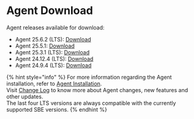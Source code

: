 # Agent Download

Agent releases available for download:

* Agent 25.6.2 (LTS): [Download](https://static.symphony.com/agent/agent-25.6.2.zip)&#x20;
* Agent 25.5.1: [Download](https://static.symphony.com/agent/agent-25.5.1.zip)
* Agent 25.3.1 (LTS): [Download](https://static.symphony.com/agent/agent-25.3.1.zip)
* Agent 24.12.4 (LTS): [Download](https://static.symphony.com/agent/agent-24.12.4.zip)
* Agent 24.9.4 (LTS): [Download](https://static.symphony.com/agent/agent-24.9.4.zip)

{% hint style="info" %}
For more information regarding the Agent installation, refer to [Agent Installation](agent-2.x-and-above-installation.md).\
Visit [Change Log](../change-log/) to know more about Agent changes, new features and other updates.\
The last four LTS versions are always compatible with the currently supported SBE versions.&#x20;
{% endhint %}
